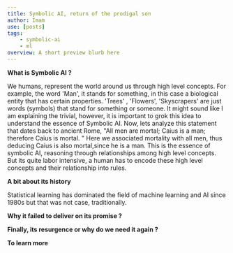 ```yaml
---
title: Symbolic AI, return of the prodigal son
author: Imam
use: [posts]
tags:
    - symbolic-ai
    - ml
overview: A short preview blurb here
---
```


**What is Symbolic AI ?** 

We humans, represent the world around us through high level concepts. For example, the word 'Man', it stands for something, in this case a biological entity that has certain properties. 'Trees' , 'Flowers', 'Skyscrapers' are just words (symbols) that stand for something or someone. It might sound like I am explaining the trivial, however, it is important to grok this idea to understand the essence of Symbolic AI. Now, lets analyze this statement that dates back to ancient Rome, "All men are mortal;  Caius is a man; therefore Caius is mortal. " Here we associated mortality with all men, thus deducing Caius is also mortal,since he is a man. This is the essence of symbolic AI, reasoning through relationships among high level concepts. But its quite labor intensive, a human has to encode these high level concepts and their relationship into rules.

**A bit about its history** 

Statistical learning has dominated the field of machine learning and AI since 1980s but that was not case, traditionally. 



**Why it failed to deliver on its promise ?**



**Finally, its resurgence or why do we need it again ?**



**To learn more** 
